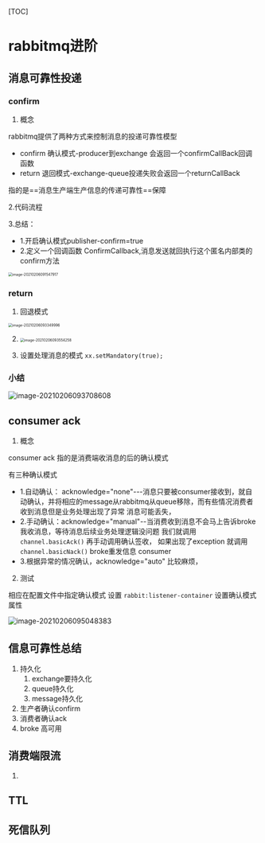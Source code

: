 [TOC]



# rabbitmq进阶



## 消息可靠性投递



### confirm

1. 概念

rabbitmq提供了两种方式来控制消息的投递可靠性模型

- confirm 确认模式-producer到exchange 会返回一个confirmCallBack回调函数
- return 退回模式-exchange-queue投递失败会返回一个returnCallBack

指的是==消息生产端生产信息的传递可靠性==保障



2.代码流程



3.总结：

- 1.开启确认模式publisher-confirm=true
- 2.定义一个回调函数 ConfirmCallback,消息发送就回执行这个匿名内部类的confirm方法

<img src="https://xiaoboblog-bucket.oss-cn-hangzhou.aliyuncs.com/blog/image-20210206091547917.png" alt="image-20210206091547917" style="zoom:50%;" />



### return



1. 回退模式

<img src="https://xiaoboblog-bucket.oss-cn-hangzhou.aliyuncs.com/blog/image-20210206093349996.png" alt="image-20210206093349996" style="zoom:50%;" />



2. <img src="https://xiaoboblog-bucket.oss-cn-hangzhou.aliyuncs.com/blog/image-20210206093554258.png" alt="image-20210206093554258" style="zoom: 50%;" />



3. 设置处理消息的模式 `xx.setMandatory(true);`



### 小结

![image-20210206093708608](https://xiaoboblog-bucket.oss-cn-hangzhou.aliyuncs.com/blog/image-20210206093708608.png)



## consumer ack



1. 概念	

consumer ack 指的是消费端收消息的后的确认模式

 有三种确认模式

- 1.自动确认： acknowledge="none"---消息只要被consumer接收到，就自动确认，并将相应的message从rabbitmq从queue移除，而有些情况消费者收到消息但是业务处理出现了异常 消息可能丢失，
- 2.手动确认：acknowledge="manual"--当消费收到消息不会马上告诉broke 我收消息，等待消息后续业务处理逻辑没问题 我们就调用  `channel.basicAck()` 再手动调用确认签收， 如果出现了exception  就调用 `channel.basicNack()`  broke重发信息 consumer
- 3.根据异常的情况确认，acknowledge="auto"  比较麻烦，

2. 测试

相应在配置文件中指定确认模式 设置 `rabbit:listener-container` 设置确认模式属性

![image-20210206095048383](https://xiaoboblog-bucket.oss-cn-hangzhou.aliyuncs.com/blog/image-20210206095048383.png)





## 信息可靠性总结



1. 持久化
   1. exchange要持久化
   2. queue持久化
   3. message持久化
2. 生产者确认confirm
3. 消费者确认ack
4. broke 高可用





## 消费端限流

1. 





## TTL



## 死信队列

